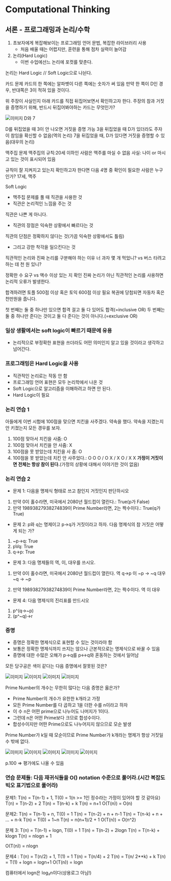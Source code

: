 # Computational Thinking
## 서론 - 프로그래밍과 논리/수학
 1. 초보자에게 복잡해보이는 프로그래밍 언어 문법, 복잡한 라이브러리 사용
    - 처음 배울 때는 어렵지만, 훈련을 통해 점차 실력이 늘어감
 2. 논리(Hard Logic)
    - 이번 수업에선느 논리에 포컷를 맞춘다.

논리는 Hard Logic // Soft Logic으로 나뉜다.

카드 문제
카드의 한 쪽에는 알파벳이 다른 쪽에는 숫자가 써 있음
만약 한 쪽이 D인 경우, 반대쪽은 3이 적혀 있을 것이다.

위 주장이 사실인지 아래 카드를 직접 뒤집어보면서 확인하고자 한다.
주장의 참과 거짓을 증명하기 위해, 반드시 뒤집어봐야하는 카드는 무엇인가?

![이미지](./images/capture_561.PNG)
D와 7

D를 뒤집었을 때 3이 안 나오면 거짓을 증명 가능
3을 뒤집었을 때 D가 있더라도 주자이 참임을 확신할 수 없음(역의 논리)
7을 뒤집었을 때, D가 있다면 거짓을 증명할 수 있음(대우의 논리)

맥주집 문제
맥주집의 규칙:20세 이하인 사람은 맥주를 마실 수 없음
사실: 나이 or 마시고 있는 것이 표시되어 있음

규칙이 잘 지켜지고 있는지 확인하고자 한다면
다음 4명 중 확인이 필요한 사람은 누구인가?
17세, 맥주

Soft Logic
 - 맥주집 문제를 풀 때 직관을 사용한 것
 - 직관은 논리적인 느낌을 주는 것

직관은 나쁜 게 아니다.
 - 직관의 장점은 익숙한 상황에서 빠르다는 것

직관의 단점은 정확하지 않다는 것(가끔 익숙한 상황에서도 틀림)
 - 그리고 강한 착각을 일으킨다는 것

직관적인 논리와 진짜 논리를 구분해야 하는 이유
너 과자 몇 개 먹었니? vs 버스 타려고 하는 데 천 원 있니?

정확한 수 요구 vs 액수 이상 있는 지 확인
진짜 논리가 아닌 직관적인 논리를 사용하면 논리적 오류가 발생한다.

합격하려면 토플 500점 이상 혹은 토익 600점 이상 필요
복권에 당첨되면 자동차 혹은 천만원을 줍니다.

첫 번째는 둘 중 하나만 있으면 합격 긜고 둘 다 있어도 합격(=inclusive OR)
두 번째는 둘 중 하나만 준다는 것이고 둘 다 준다는 것이 아니다.(=exclusive OR)

### 일상 생활에서는 soft logic이 빠르기 때문에 유용
 - 논리적으로 부정확한 표현을 쓰더라도 어떤 의미인지 알고 있을 것이라고 생각하고 넘어간다.

### 프로그래밍은 Hard Logic을 사용
 - 직관적인 논리로는 작동 안 함
 - 프로그래밍 언어 표현은 모두 논리학에서 나온 것
 - Soft Logic으로 알고리즘을 이해하려고 하면 안 된다.
 - Hard Logic이 필요

### 논리 연습 1
아들에게 이번 시험에 100점을 맞으면 치킨을 사주겠다. 약속을 했다.
약속을 지켰는지 안 키졌는지 모든 경우를 보자.

1. 100점 맞아서 치킨을 사줌: O
2. 100점 맞아서 치킨을 안 사줌: X
3. 100점을 못 받았는데 치킨을 사 줌: O
4. 100점을 못 받았는데 치킨 안 사주었다.: O
O O / O X / X O / X X
**가정이 거짓이면 전체는 항상 참이 된다.**(가정의 상황에 대해서 이야기한 것이 없음)

### 논리 연습 2
- 문제 1: 다음을 명제식 형태로 쓰고 참인지 거짓인지 판단하시오
 1. 만약 0이 홀수라면, 미국에서 2080년 월드컵이 열린다.: True(p가 False)
 2. 만약 19893827938274839이 Prime Number라면, 2는 짝수이다.: True(q가 True)

- 문제 2: p와 q는 명제이고 p->q가 거짓이라고 하자. 다음 명제식의 참 거짓은 어떻게 되는 가?
 1. ~p->q: True
 2. pVq: True
 3. q->p: True

- 문제 3: 다음 명제들의 역, 이, 대우를 쓰시오.
 1. 만약 0이 홀수라면, 미국에서 2080년 월드컵이 열린다.
 역 q->p
 이 ~p -> ~q
 대우 ~q -> ~p

 2. 만약 19893827938274839이 Prime Number라면, 2는 짝수이다.
 역
 이
 대우

- 문제 4: 다음 명제식의 진리표를 만드시오
 1. p^(q->~p)
 2. (p^~q)->r

### 증명
- 증명은 정확한 명제식으로 표현할 수 있는 것이라야 함
- 보통은 정확한 명제식까지 쓰지는 않으나 근본적으로는 명제식으로 바꿀 수 있음
- 증명에 대한 수많은 오해가 p->q를 p<->q와 혼동하는 것에서 일어남

모든 당구공은 색이 같다는 다음 증명에서 잘못된 것은?

![이미지](./images/capture_562.PNG)
![이미지](./images/capture_563.PNG)
![이미지](./images/capture_564.PNG)
![이미지](./images/capture_565.PNG)

Prime Number의 개수는 무한히 많다는 다음 증명은 옳은가?
 - Prime Number의 개수가 유한한 k개라고 가정
 - 모든 Prime Number를 다 곱하고 1을 더한 수를 n이라고 하자
 - 이 수 n은 어떤 prime으로 나누어도 나머지가 1이다.
 - 그런데 n은 어떤 Prime보다 크므로 합성수이다.
 - 합성수이지만 어떤 Prime으로도 나누어지지 않으므로 모순 발생

Prime Number가 k일 때 모순이므로 Prime Number가 k개라는 명제가 항상 거짓일 수 밖에 없다.

![이미지](./images/capture_566.PNG)
![이미지](./images/capture_567.PNG)
![이미지](./images/capture_568.PNG)
![이미지](./images/capture_569.PNG)
![이미지](./images/capture_570.PNG)

p.100 => 평가에도 나올 수 있음
### 연습 문제들: 다음 재귀식들을 O() notation 수준으로 풀어라.(시간 복잡도 빅오 표기법으로 풀어라)
문제1: T(n) = T(n-1) + 1, T(0) = 1(n >= 1인 정수라는 가정이 있어야 할 것 같아요)
    T(n) = T(n-2) + 2
    T(n) = T(n-k) + k
    T(n) = n+1
    O(T(n)) = O(n)

문제2: T(n) = T(n-1) + n, T(0) = 1
T(n) = T(n-2) + n + n-1
T(n) = T(n-k) + n + ... + n-k
T(n) = T(0) + 1~n
T(n) = n(n+1)/2 + 1
O(T(n)) = O(n^2)

문제 3: T(n) = T(n-1) + logn, T(0) = 1
T(n) = T(n-2) + 2logn
T(n) = T(n-k) + klogn
T(n) = nlogn + 1

O(T(n)) = nlogn

문제4 : T(n) = T(n/2) + 1, T(1) = 1
    T(n) = T(n/4) + 2
    T(n) = T(n/ 2**k) + k
    T(n) = T(1) + logn = logn+1
    O(T(n)) = logn

컴퓨터에서 logn은 log₂n이다(상용로그 아님!)